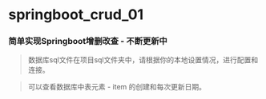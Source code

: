 # springboot_crud_01

### 简单实现Springboot增删改查 - 不断更新中

> 数据库sql文件在项目sql文件夹中，请根据你的本地设置情况，进行配置和连接。

> 可以查看数据库中表元素 - item 的创建和每次更新日期。
